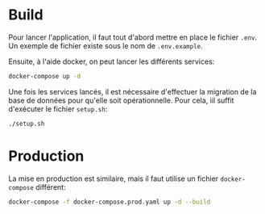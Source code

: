 # Build
Pour lancer l'application, il faut tout d'abord mettre en place le fichier `.env`. Un exemple de fichier existe sous le nom de `.env.example`.

Ensuite, à l'aide docker, on peut lancer les différents services:
```sh
docker-compose up -d
```
Une fois les services lancés, il est nécessaire d'effectuer la migration de la base de données pour qu'elle soit opérationnelle.
Pour cela, iil suffit d'exécuter le fichier `setup.sh`:
```sh
./setup.sh
```

# Production
La mise en production est similaire, mais il faut utilise un fichier `docker-compose` différent:
```sh
docker-compose -f docker-compose.prod.yaml up -d --build
```